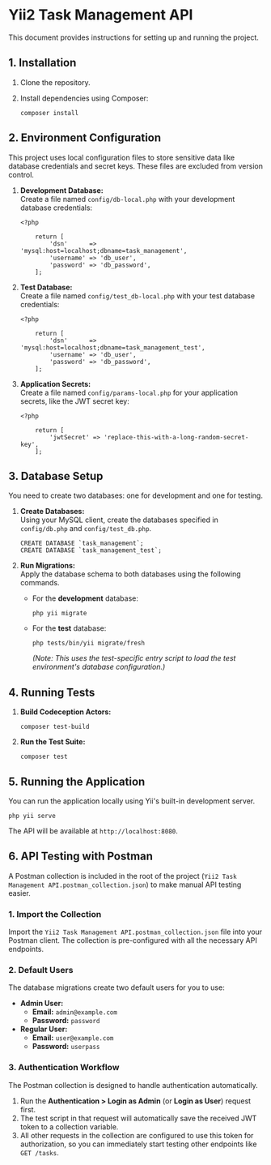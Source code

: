 Yii2 Task Management API
========================

This document provides instructions for setting up and running the project.

1\. Installation
----------------

1.  Clone the repository.
2.  Install dependencies using Composer:
    
        composer install
    

2\. Environment Configuration
-----------------------------

This project uses local configuration files to store sensitive data like database credentials and secret keys. These files are excluded from version control.

1.  **Development Database:**  
    Create a file named `config/db-local.php` with your development database credentials:
    
        <?php
            
            return [
                'dsn'      => 'mysql:host=localhost;dbname=task_management',
                'username' => 'db_user',
                'password' => 'db_password',
            ];
    
2.  **Test Database:**  
    Create a file named `config/test_db-local.php` with your test database credentials:
    
        <?php
            
            return [
                'dsn'      => 'mysql:host=localhost;dbname=task_management_test',
                'username' => 'db_user',
                'password' => 'db_password',
            ];
    
3.  **Application Secrets:**  
    Create a file named `config/params-local.php` for your application secrets, like the JWT secret key:
    
        <?php
            
            return [
                'jwtSecret' => 'replace-this-with-a-long-random-secret-key',
            ];
    

3\. Database Setup
------------------

You need to create two databases: one for development and one for testing.

1.  **Create Databases:**  
    Using your MySQL client, create the databases specified in `config/db.php` and `config/test_db.php`.
    
        CREATE DATABASE `task_management`;
        CREATE DATABASE `task_management_test`;
    
2.  **Run Migrations:**  
    Apply the database schema to both databases using the following commands.
    *   For the **development** database:
        
            php yii migrate
        
    *   For the **test** database:
        
            php tests/bin/yii migrate/fresh
        
        _(Note: This uses the test-specific entry script to load the test environment's database configuration.)_

4\. Running Tests
-----------------

1.  **Build Codeception Actors:**
    
        composer test-build
    
2.  **Run the Test Suite:**
    
        composer test
    

5\. Running the Application
---------------------------

You can run the application locally using Yii's built-in development server.

    php yii serve

The API will be available at `http://localhost:8080`.

6\. API Testing with Postman
----------------------------

A Postman collection is included in the root of the project (`Yii2 Task Management API.postman_collection.json`) to make manual API testing easier.

### 1\. Import the Collection

Import the `Yii2 Task Management API.postman_collection.json` file into your Postman client. The collection is pre-configured with all the necessary API endpoints.

### 2\. Default Users

The database migrations create two default users for you to use:

*   **Admin User:**
    *   **Email:** `admin@example.com`
    *   **Password:** `password`
*   **Regular User:**
    *   **Email:** `user@example.com`
    *   **Password:** `userpass`

### 3\. Authentication Workflow

The Postman collection is designed to handle authentication automatically.

1.  Run the **Authentication > Login as Admin** (or **Login as User**) request first.
2.  The test script in that request will automatically save the received JWT token to a collection variable.
3.  All other requests in the collection are configured to use this token for authorization, so you can immediately start testing other endpoints like `GET /tasks`.